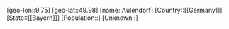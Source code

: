﻿---
location: [49.98,9.75]
type: City
tags:
- geo/City


SpocWebEntityId: 28931
isDeleted: false
confidential: public

---
[geo-lon::9.75]
[geo-lat::49.98]
[name::Aulendorf]
[Country::[[Germany]]]
[State::[[Bayern]]]
[Population::]
[Unknown::]


